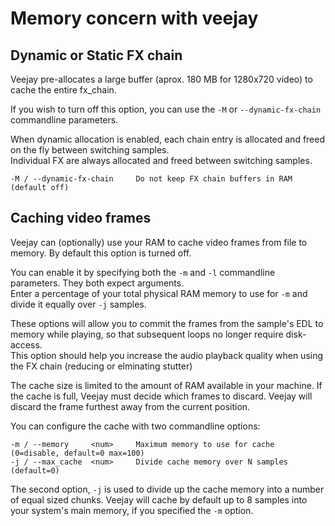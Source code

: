Memory concern with veejay
===============

Dynamic or Static FX chain
-----

Veejay pre-allocates a large buffer (aprox. 180 MB for 1280x720 video) to cache
the entire fx_chain.

If you wish to turn off this option, you can use the `-M` or `--dynamic-fx-chain`
commandline parameters.

When dynamic allocation is enabled, each chain entry is allocated and freed on
the fly between switching samples.  
Individual FX are always allocated and freed between switching samples.

```
-M / --dynamic-fx-chain     Do not keep FX chain buffers in RAM (default off)
```

Caching video frames
--------

Veejay can (optionally) use your RAM to cache video frames from file to memory.
By default this option is turned off.

You can enable it by specifying both the `-m` and `-l` commandline parameters.
They both expect arguments.  
Enter a percentage of your total physical RAM memory to use for `-m` and divide
it equally over `-j` samples.

These options will allow you to commit the frames from the sample's EDL to
memory while playing, so that subsequent loops no longer require disk-access.  
This option should help you increase the audio playback quality when using the
FX chain (reducing or elminating stutter)

The cache size is limited to the amount of RAM available in your machine. If the
cache is full, Veejay must decide which frames to discard. Veejay will discard
the frame furthest away from the current position.

You can configure the cache with two commandline options:

```
-m / --memory     <num>     Maximum memory to use for cache (0=disable, default=0 max=100)
-j / --max_cache  <num>     Divide cache memory over N samples (default=0)
```

The second option, `-j` is used to divide up the cache memory into a number of
equal sized chunks. Veejay will cache by default up to 8 samples into your
system's main memory, if you specified the `-m` option.
